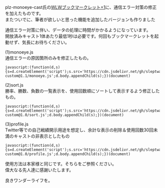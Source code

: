 plz-monoeye-cast氏の<a href="https://github.com/plz-monoeye-cast/wlw">WLWブックマークレット+1</a>に、通信エラー対策の修正を加えたものです。<br>
またついでに、筆者が欲しいと思った機能を追加したバージョンも作りました

通信エラー対策に伴い、データの処理に時間がかかるようになっています。<br>
開放済みキャスト1体あたり最低1秒は必要です。何回もブックマークレットを起動せず、気長にお待ちください。

(1)monoeye.js<br>
通信エラーの原因箇所のみを修正したもの。<br>
```
javascript:(function(d,s){s=d.createElement('script');s.src='https://cdn.jsdelivr.net/gh/sleptwater/wonder.net-custom@1.1/monoeye.js';d.body.appendChild(s);})(document)
```

(2)sort.js<br>
勝率、勝数、負数の一覧表示を、使用回数順にソートして表示するよう修正したもの。
```
javascript:(function(d,s){s=d.createElement('script');s.src='https://cdn.jsdelivr.net/gh/sleptwater/wonder.net-custom@1.0/sort.js';d.body.appendChild(s);})(document)
```

(3)profile.js<br>
Twitter等での自己戦績開示用途を想定し、余計な表示の削除＆使用回数30回未満のキャストの非表示としたもの
```
javascript:(function(d,s){s=d.createElement('script');s.src='https://cdn.jsdelivr.net/gh/sleptwater/wonder.net-custom@1.0/profile.js';d.body.appendChild(s);})(document)
```


使用方法は本家様と同じです。そちらをご参照ください。<br>
偉大なる先人達に感謝いたします。

良きワンダーライフを。
